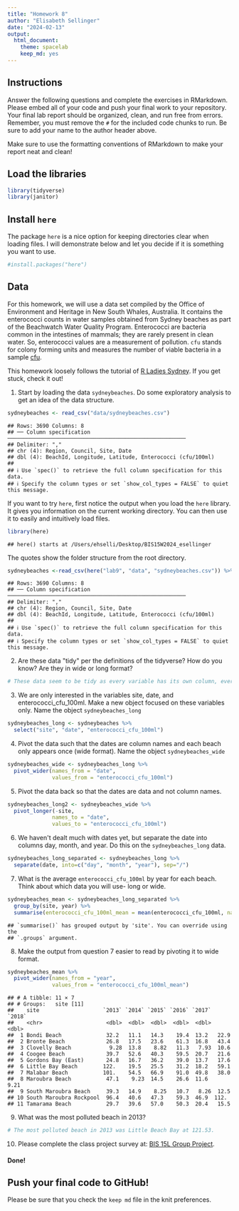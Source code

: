 ```yaml
---
title: "Homework 8"
author: "Elisabeth Sellinger"
date: "2024-02-13"
output:
  html_document: 
    theme: spacelab
    keep_md: yes
---
```




## Instructions
Answer the following questions and complete the exercises in RMarkdown. Please embed all of your code and push your final work to your repository. Your final lab report should be organized, clean, and run free from errors. Remember, you must remove the `#` for the included code chunks to run. Be sure to add your name to the author header above.  

Make sure to use the formatting conventions of RMarkdown to make your report neat and clean!  

## Load the libraries

```r
library(tidyverse)
library(janitor)
```

## Install `here`
The package `here` is a nice option for keeping directories clear when loading files. I will demonstrate below and let you decide if it is something you want to use.  

```r
#install.packages("here")
```

## Data
For this homework, we will use a data set compiled by the Office of Environment and Heritage in New South Whales, Australia. It contains the enterococci counts in water samples obtained from Sydney beaches as part of the Beachwatch Water Quality Program. Enterococci are bacteria common in the intestines of mammals; they are rarely present in clean water. So, enterococci values are a measurement of pollution. `cfu` stands for colony forming units and measures the number of viable bacteria in a sample [cfu](https://en.wikipedia.org/wiki/Colony-forming_unit).   

This homework loosely follows the tutorial of [R Ladies Sydney](https://rladiessydney.org/). If you get stuck, check it out!  

1. Start by loading the data `sydneybeaches`. Do some exploratory analysis to get an idea of the data structure.

```r
sydneybeaches <- read_csv("data/sydneybeaches.csv")
```

```
## Rows: 3690 Columns: 8
## ── Column specification ────────────────────────────────────────────────────────
## Delimiter: ","
## chr (4): Region, Council, Site, Date
## dbl (4): BeachId, Longitude, Latitude, Enterococci (cfu/100ml)
## 
## ℹ Use `spec()` to retrieve the full column specification for this data.
## ℹ Specify the column types or set `show_col_types = FALSE` to quiet this message.
```

If you want to try `here`, first notice the output when you load the `here` library. It gives you information on the current working directory. You can then use it to easily and intuitively load files.

```r
library(here)
```

```
## here() starts at /Users/ehselli/Desktop/BIS15W2024_esellinger
```

The quotes show the folder structure from the root directory.

```r
sydneybeaches <-read_csv(here("lab9", "data", "sydneybeaches.csv")) %>% clean_names()
```

```
## Rows: 3690 Columns: 8
## ── Column specification ────────────────────────────────────────────────────────
## Delimiter: ","
## chr (4): Region, Council, Site, Date
## dbl (4): BeachId, Longitude, Latitude, Enterococci (cfu/100ml)
## 
## ℹ Use `spec()` to retrieve the full column specification for this data.
## ℹ Specify the column types or set `show_col_types = FALSE` to quiet this message.
```

2. Are these data "tidy" per the definitions of the tidyverse? How do you know? Are they in wide or long format?


```r
# These data seem to be tidy as every variable has its own column, every row has its own observation, and every cell has its own value. The data is in long format.
```

3. We are only interested in the variables site, date, and enterococci_cfu_100ml. Make a new object focused on these variables only. Name the object `sydneybeaches_long`


```r
sydneybeaches_long <- sydneybeaches %>% 
  select("site", "date", "enterococci_cfu_100ml")
```

4. Pivot the data such that the dates are column names and each beach only appears once (wide format). Name the object `sydneybeaches_wide`

```r
sydneybeaches_wide <- sydneybeaches_long %>% 
  pivot_wider(names_from = "date",
              values_from = "enterococci_cfu_100ml")
```

5. Pivot the data back so that the dates are data and not column names.

```r
sydneybeaches_long2 <- sydneybeaches_wide %>% 
  pivot_longer(-site,
              names_to = "date",
              values_to = "enterococci_cfu_100ml")
```

6. We haven't dealt much with dates yet, but separate the date into columns day, month, and year. Do this on the `sydneybeaches_long` data.

```r
sydneybeaches_long_separated <- sydneybeaches_long %>% 
  separate(date, into=c("day", "month", "year"), sep="/")
```

7. What is the average `enterococci_cfu_100ml` by year for each beach. Think about which data you will use- long or wide.

```r
sydneybeaches_mean <- sydneybeaches_long_separated %>% 
  group_by(site, year) %>% 
  summarise(enterococci_cfu_100ml_mean = mean(enterococci_cfu_100ml, na.rm = T), .groups = NULL)
```

```
## `summarise()` has grouped output by 'site'. You can override using the
## `.groups` argument.
```

8. Make the output from question 7 easier to read by pivoting it to wide format.

```r
sydneybeaches_mean %>% 
  pivot_wider(names_from = "year",
              values_from = "enterococci_cfu_100ml_mean")
```

```
## # A tibble: 11 × 7
## # Groups:   site [11]
##    site                    `2013` `2014` `2015` `2016` `2017` `2018`
##    <chr>                    <dbl>  <dbl>  <dbl>  <dbl>  <dbl>  <dbl>
##  1 Bondi Beach              32.2   11.1   14.3    19.4  13.2   22.9 
##  2 Bronte Beach             26.8   17.5   23.6    61.3  16.8   43.4 
##  3 Clovelly Beach            9.28  13.8    8.82   11.3   7.93  10.6 
##  4 Coogee Beach             39.7   52.6   40.3    59.5  20.7   21.6 
##  5 Gordons Bay (East)       24.8   16.7   36.2    39.0  13.7   17.6 
##  6 Little Bay Beach        122.    19.5   25.5    31.2  18.2   59.1 
##  7 Malabar Beach           101.    54.5   66.9    91.0  49.8   38.0 
##  8 Maroubra Beach           47.1    9.23  14.5    26.6  11.6    9.21
##  9 South Maroubra Beach     39.3   14.9    8.25   10.7   8.26  12.5 
## 10 South Maroubra Rockpool  96.4   40.6   47.3    59.3  46.9  112.  
## 11 Tamarama Beach           29.7   39.6   57.0    50.3  20.4   15.5
```

9. What was the most polluted beach in 2013?

```r
# The most polluted beach in 2013 was Little Beach Bay at 121.53.
```

10. Please complete the class project survey at: [BIS 15L Group Project](https://forms.gle/H2j69Z3ZtbLH3efW6).  
#### Done!

## Push your final code to GitHub!
Please be sure that you check the `keep md` file in the knit preferences.   
